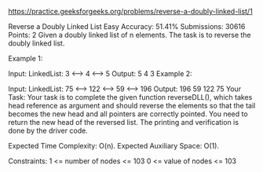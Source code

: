 
https://practice.geeksforgeeks.org/problems/reverse-a-doubly-linked-list/1

Reverse a Doubly Linked List 
Easy Accuracy: 51.41% Submissions: 30616 Points: 2
Given a doubly linked list of n elements. The task is to reverse the doubly linked list.

Example 1:

Input:
LinkedList: 3 <--> 4 <--> 5
Output: 5 4 3
Example 2:

Input:
LinkedList: 75 <--> 122 <--> 59 <--> 196
Output: 196 59 122 75
Your Task:
Your task is to complete the given function reverseDLL(), which takes head reference as argument and should reverse the elements so that the tail becomes the new head and all pointers are correctly pointed. You need to return the new head of the reversed list. The printing and verification is done by the driver code.

Expected Time Complexity: O(n).
Expected Auxiliary Space: O(1).

Constraints:
1 <= number of nodes <= 103
0 <= value of nodes <= 103